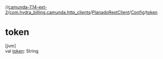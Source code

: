 //[camunda-7.14-ext-2](../../../../index.md)/[com.hydra_billing.camunda.http_clients](../../index.md)/[PlanadoRestClient](../index.md)/[Config](index.md)/[token](token.md)

# token

[jvm]\
val [token](token.md): String
